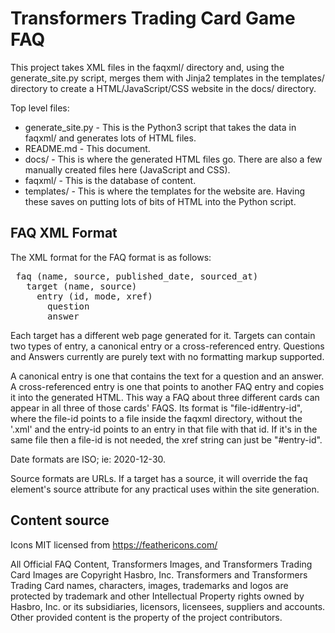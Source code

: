 # Transformers Trading Card Game FAQ

This project takes XML files in the faqxml/ directory and, using the generate_site.py script, merges them with Jinja2 templates in the templates/ directory to create a HTML/JavaScript/CSS website in the docs/ directory. 

Top level files:

* generate_site.py - This is the Python3 script that takes the data in faqxml/ and generates lots of HTML files.
* README.md - This document.
* docs/ - This is where the generated HTML files go. There are also a few manually created files here (JavaScript and CSS).
* faqxml/ - This is the database of content. 
* templates/ - This is where the templates for the website are. Having these saves on putting lots of bits of HTML into the Python script. 

## FAQ XML Format

The XML format for the FAQ format is as follows:

<pre>
 faq (name, source, published_date, sourced_at)
   target (name, source)
     entry (id, mode, xref)
       question
       answer
</pre>

Each target has a different web page generated for it. Targets can contain two types of entry, a canonical entry or a cross-referenced entry. Questions and Answers currently are purely text with no formatting markup supported.

A canonical entry is one that contains the text for a question and an answer. A cross-referenced entry is one that points to another FAQ entry and copies it into the generated HTML. This way a FAQ about three different cards can appear in all three of those cards' FAQS. Its format is "file-id#entry-id", where the file-id points to a file inside the faqxml directory, without the '.xml' and the entry-id points to an entry in that file with that id. If it's in the same file then a file-id is not needed, the xref string can just be "#entry-id". 

Date formats are ISO; ie: 2020-12-30.

Source formats are URLs. If a target has a source, it will override the faq element's source attribute for any practical uses within the site generation. 

## Content source

Icons MIT licensed from https://feathericons.com/

All Official FAQ Content, Transformers Images, and Transformers Trading Card Images are Copyright Hasbro, Inc. Transformers and Transformers Trading Card names, characters, images, trademarks and logos are protected by trademark and other Intellectual Property rights owned by Hasbro, Inc. or its subsidiaries, licensors, licensees, suppliers and accounts. Other provided content is the property of the project contributors. 

